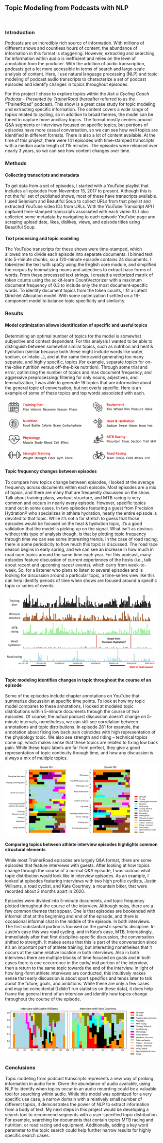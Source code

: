## Topic Modeling from Podcasts with NLP
<br>

### Introduction  

Podcasts are an incredibly rich source of information. With millions of different shows and countless hours of content, the abundance of information in this format is staggering. However, extracting and searching for information within audio is inefficient and relies on the level of annotation from the producer. With the addition of audio transcription, podcasts get a lot more accessible in terms of search and large-scale analysis of content. Here, I use natural language processing (NLP) and topic modeling of podcast audio transcripts to characterize a set of podcast episodes and identify changes in topics throughout episodes.

For this project I chose to explore topics within the *Ask a Cycling Coach Podcast - Presented by TrainerRoa‪d‬* (hereafter referred to as the “TrainerRoad” podcast). This show is a great case study for topic modeling and extracting specific information. The content covers a wide range of topics related to cycling, so in addition to broad themes, the model can be tuned to capture more ancillary topics. The format mostly centers around Q&A segments or interviews focused on specific topics, but portions of episodes have more casual conversation, so we can see how well topics are identified in different formats. There is also a lot of content available. At the time of this project, there were 141 episodes with time-stamped transcripts with a median audio length of 115 minutes. The episodes were released over nearly 3 years, so we can see how content changes over time.‬‬ 

### Methods  

#### Collecting transcripts and metadata  

To get data from a set of episodes, I started with a YouTube playlist that includes all episodes from November 15, 2017 to present. Although this is not the full set of published shows, most of these have transcripts available. I used Selenium and Beautiful Soup to collect URLs from that playlist and extracted YouTube video IDs from URLs. With the YouTube Transcript API I captured time-stamped transcripts associated with each video ID. I also collected some metadata by navigating to each episode YouTube page and scraping upload date, likes, dislikes, views, and episode titles using Beautiful Soup.

#### Text processing and topic modeling

The YouTube transcripts for these shows were time-stamped, which allowed me to divide each episode into separate documents. I binned text into 5-minute chunks, so a 120-minute episode contains 24 documents. I tokenized the text with spaCy using the English core module, and simplified the corpus by lemmatizing nouns and adjectives to extract base forms of words. From these processed text strings, I created a vectorized matrix of token counts using the scikit-learn CountVectorizer with a maximum document frequency of 0.3 to include only the most document-specific words. To identify document topics from the token counts, I fit a Latent Dirichlet Allocation model. With some optimization I settled on a 16-component model to balance topic specificity and similarity.

### Results

#### Model optimization allows identification of specific and useful topics

Determining an optimal number of topics for the model is somewhat subjective and context dependent. For this analysis I wanted to be able to distinguish between somewhat similar topics, such as nutrition and heat & hydration (similar because both these might include words like water, sodium, or intake…), and at the same time avoid generating too many separate, and highly specific, topics (for example, separate topics for on-the-bike nutrition versus off-the-bike nutrition). Through some trial and error, optimizing the number of topics and max document frequency, and aggressive preprocessing/ filtering for only nouns, adjectives, and lemmatization, I was able to generate 16 topics that are informative about the general topic of conversation, but not overly specific. Here is an example of some of these topics and top words associated with each.

[<img src="images/NLP_podcast/Topics.png?raw=true" target="_blank"/>](images/NLP_podcast/Topics.png)

#### Topic frequency changes between episodes

To compare how topics change between episodes, I looked at the average frequency across documents within each episode. Most episodes are a mix of topics, and there are many that are frequently discussed on the show. Talk about training plans, workout structure, and MTB racing is very common and occurs in nearly every episode. However, specific topics stand out in some cases. In two episodes featuring a guest from Precision Hydration® who specializes in athlete hydration, nearly the entire episode is devoted to that topic. While it’s not a far stretch to guess that those episodes would be focused on the heat & hydration topic, it’s a good validation that the model is picking up on the signal. What isn’t as obvious without this type of analysis though, is that by plotting topic frequency through time we can see some interesting trends. In the case of road racing, there is some periodicity to how much this topic is discussed. The road race season begins in early spring, and we can see an increase in how much in road race topics around the same time each year. For this podcast, many episodes feature discussion of current experiences of the hosts (i.e., talk about recent and upcoming races/ events), which carry from week-to-week. So, for a listener who plans to listen to several episodes and is looking for discussion around a particular topic, a time-series view like this can help identify periods of time when shows are focused around a specific topic or series of events.

<img src="images/NLP_podcast/Periodic.png?raw=true"/>

#### Topic modeling identifies changes in topic throughout the course of an episode

Some of the episodes include chapter annotations on YouTube that summarize discussion at specific time points. To look at how my topic model compares to these annotations, I looked at modeled topic distributions within 5-minute documents through the course of two episodes. Of course, the actual podcast discussion doesn’t change on 5-minute intervals, nonetheless, we can still see correlation between annotations and topic distributions. In episode 281 for example, the annotation about fixing low back pain coincides with high representation of the physiology topic. We also see strength and riding – technical topics come up, which makes sense that these topics are related to fixing low back pain. While these topic labels are far from perfect, they give a good representation of topic continuity through time, and how any discussion is always a mix of multiple topics.

<img src="images/NLP_podcast/Episodes.png?raw=true"/>

#### Comparing topics between athlete interview episodes highlights common structural elements

While most TrainerRoad episodes are largely Q&A format, there are some episodes that feature interviews with guests. After looking at how topics change through the course of a normal Q&A episode, I was curious what topic distribution would look like in interview episodes. As an example, I looked at episodes featuring interviews with two high profile cyclists, Justin Williams, a road cyclist, and Kate Courtney, a mountain biker, that were recorded about 2 months apart in 2020.

Episodes were divided into 5-minute documents, and topic frequency plotted throughout the course of the interview. Although noisy, there are a few common themes that appear. One is that episodes are bookended with informal chat at the beginning and end of the episode, and there is occasional informal chat in the middle of the episode. In both interviews. The first substantial portion is focused on the guest’s specific discipline. In Justin’s case this was road cycling, and in Kate’s case, MTB. Interestingly, immediately after that first discipline-specific discussion, the conversation shifted to strength. It makes sense that this is part of the conversation since it’s an important part of athlete training, but interesting nonetheless that it occurs at the same relative location in both interviews. Also in both interviews there are multiple blocks of time focused on goals and in both cases there is one occurrence in the early/ mid portion of the interview, then a return to the same topic towards the end of the interview. In light of how long-form athlete interviews are conducted, this intuitively makes sense that early discussion is about sport specifics and tends later to talk about the future, goals, and ambitions. While these are only a few cases and may be coincidental (I didn’t run statistics on these data), it does help frame the general trend of an interview and identify how topics change throughout the course of the episode.

<img src="images/NLP_podcast/Interviews.png?raw=true"/>

### Conclusions

Topic modeling from podcast transcripts represents a new way of probing information in audio form. Given the abundance of audio available, using NLP to identify when topics occur in an audio recording could be a valuable tool for searching within audio. While this model was optimized for a very specific use case, a narrow domain with a relatively small number of different topics, it demonstrates the power of NLP to extract information from a body of text. My next steps in this project would be developing a search tool to recommend segments with a user-specified topic distribution. For example, searching for documents that contain topics MTB racing and nutrition, or road racing and equipment. Additionally, adding a key word parameter to the topic search could help further narrow results for highly specific search cases. 

